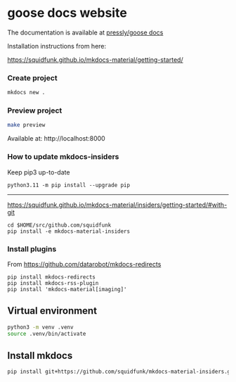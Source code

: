 # goose docs website

The documentation is available at [pressly/goose docs](pressly.github.io/goose)

Installation instructions from here:

https://squidfunk.github.io/mkdocs-material/getting-started/

### Create project

```bash
mkdocs new .
```

### Preview project

```bash
make preview
```

Available at: http://localhost:8000

### How to update mkdocs-insiders

Keep pip3 up-to-date

    python3.11 -m pip install --upgrade pip

---

https://squidfunk.github.io/mkdocs-material/insiders/getting-started/#with-git

    cd $HOME/src/github.com/squidfunk
    pip install -e mkdocs-material-insiders

### Install plugins

From https://github.com/datarobot/mkdocs-redirects

    pip install mkdocs-redirects
    pip install mkdocs-rss-plugin
    pip install 'mkdocs-material[imaging]'

## Virtual environment

```bash
python3 -m venv .venv
source .venv/bin/activate
```

## Install mkdocs

```bash
pip install git+https://github.com/squidfunk/mkdocs-material-insiders.git
```
